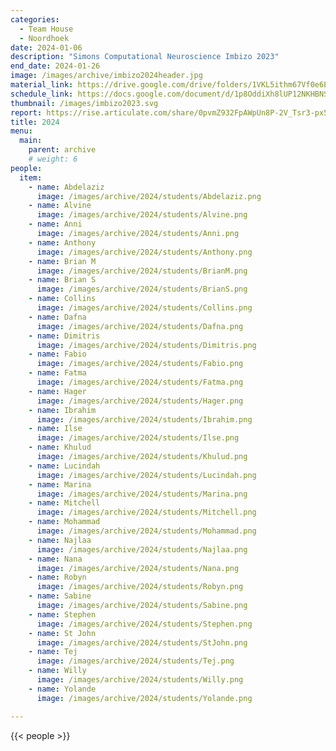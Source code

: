 ```yaml
---
categories:
  - Team House
  - Noordhoek
date: 2024-01-06
description: "Simons Computational Neuroscience Imbizo 2023"
end_date: 2024-01-26
image: /images/archive/imbizo2024header.jpg
material_link: https://drive.google.com/drive/folders/1VKL5ithm67Vf0e6EbVzJbOfMAA12ao7q
schedule_link: https://docs.google.com/document/d/1p8OddiXh8lUP12NKHBNSIG3nmUCA-egUBxKZesycZt4/edit?usp=sharing
thumbnail: /images/imbizo2023.svg
report: https://rise.articulate.com/share/0pvmZ932FpAWpUn8P-2V_Tsr3-px5jHc#/
title: 2024
menu:
  main:
    parent: archive
    # weight: 6
people:
  item:
    - name: Abdelaziz
      image: /images/archive/2024/students/Abdelaziz.png  
    - name: Alvine
      image: /images/archive/2024/students/Alvine.png  
    - name: Anni
      image: /images/archive/2024/students/Anni.png  
    - name: Anthony
      image: /images/archive/2024/students/Anthony.png  
    - name: Brian M
      image: /images/archive/2024/students/BrianM.png  
    - name: Brian S
      image: /images/archive/2024/students/BrianS.png  
    - name: Collins
      image: /images/archive/2024/students/Collins.png  
    - name: Dafna
      image: /images/archive/2024/students/Dafna.png  
    - name: Dimitris
      image: /images/archive/2024/students/Dimitris.png  
    - name: Fabio
      image: /images/archive/2024/students/Fabio.png 
    - name: Fatma
      image: /images/archive/2024/students/Fatma.png  
    - name: Hager
      image: /images/archive/2024/students/Hager.png  
    - name: Ibrahim
      image: /images/archive/2024/students/Ibrahim.png  
    - name: Ilse
      image: /images/archive/2024/students/Ilse.png  
    - name: Khulud
      image: /images/archive/2024/students/Khulud.png  
    - name: Lucindah
      image: /images/archive/2024/students/Lucindah.png  
    - name: Marina
      image: /images/archive/2024/students/Marina.png  
    - name: Mitchell
      image: /images/archive/2024/students/Mitchell.png  
    - name: Mohammad
      image: /images/archive/2024/students/Mohammad.png  
    - name: Najlaa
      image: /images/archive/2024/students/Najlaa.png  
    - name: Nana
      image: /images/archive/2024/students/Nana.png  
    - name: Robyn
      image: /images/archive/2024/students/Robyn.png  
    - name: Sabine
      image: /images/archive/2024/students/Sabine.png  
    - name: Stephen
      image: /images/archive/2024/students/Stephen.png  
    - name: St John
      image: /images/archive/2024/students/StJohn.png  
    - name: Tej
      image: /images/archive/2024/students/Tej.png  
    - name: Willy
      image: /images/archive/2024/students/Willy.png
    - name: Yolande
      image: /images/archive/2024/students/Yolande.png

---
```


<!--more-->
{{< people >}}
